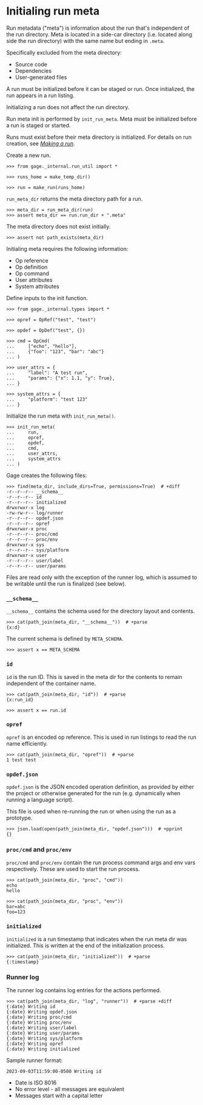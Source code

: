 # Initialing run meta

Run metadata ("meta") is information about the run that's independent of
the run directory. Meta is located in a side-car directory (i.e. located
along side the run directory) with the same name but ending in `.meta`.

Specifically excluded from the meta directory:

- Source code
- Dependencies
- User-generated files

A run must be initialized before it can be staged or run. Once
initialized, the run appears in a run listing.

Initializing a run does not affect the run directory.

Run meta init is performed by `init_run_meta`. Meta must be initialized
before a run is staged or started.

Runs must exist before their meta directory is initialized. For details
on run creation, see [*Making a run*](topic-run-lifecycle-1-make-run.md).

Create a new run.

    >>> from gage._internal.run_util import *

    >>> runs_home = make_temp_dir()

    >>> run = make_run(runs_home)

`run_meta_dir` returns the meta directory path for a run.

    >>> meta_dir = run_meta_dir(run)
    >>> assert meta_dir == run.run_dir + ".meta"

The meta directory does not exist initially.

    >>> assert not path_exists(meta_dir)

Initialing meta requires the following information:

- Op reference
- Op definition
- Op command
- User attributes
- System attributes

Define inputs to the init function.

    >>> from gage._internal.types import *

    >>> opref = OpRef("test", "test")

    >>> opdef = OpDef("test", {})

    >>> cmd = OpCmd(
    ...     ["echo", "hello"],
    ...     {"foo": "123", "bar": "abc"}
    ... )

    >>> user_attrs = {
    ...     "label": "A test run",
    ...     "params": {"x": 1.1, "y": True},
    ... }

    >>> system_attrs = {
    ...     "platform": "test 123"
    ... }

Initialize the run meta with `init_run_meta()`.

    >>> init_run_meta(
    ...     run,
    ...     opref,
    ...     opdef,
    ...     cmd,
    ...     user_attrs,
    ...     system_attrs
    ... )

Gage creates the following files:

    >>> find(meta_dir, include_dirs=True, permissions=True)  # +diff
    -r--r--r-- __schema__
    -r--r--r-- id
    -r--r--r-- initialized
    drwxrwxr-x log
    -rw-rw-r-- log/runner
    -r--r--r-- opdef.json
    -r--r--r-- opref
    drwxrwxr-x proc
    -r--r--r-- proc/cmd
    -r--r--r-- proc/env
    drwxrwxr-x sys
    -r--r--r-- sys/platform
    drwxrwxr-x user
    -r--r--r-- user/label
    -r--r--r-- user/params

Files are read only with the exception of the runner log, which is
assumed to be writable until the run is finalized (see below).

### `__schema__`

`__schema__` contains the schema used for the directory layout and
contents.

    >>> cat(path_join(meta_dir, "__schema__"))  # +parse
    {x:d}

The current schema is defined by `META_SCHEMA`.

    >>> assert x == META_SCHEMA

### `id`

`id` is the run ID. This is saved in the meta dir for the contents to
remain independent of the container name.

    >>> cat(path_join(meta_dir, "id"))  # +parse
    {x:run_id}

    >>> assert x == run.id

### `opref`

`opref` is an encoded op reference. This is used in run listings to read
the run name efficiently.

    >>> cat(path_join(meta_dir, "opref"))  # +parse
    1 test test

### `opdef.json`

`opdef.json` is the JSON encoded operation definition, as provided by
either the project or otherwise generated for the run (e.g. dynamically
when running a language script).

This file is used when re-running the run or when using the run as a
prototype.

    >>> json.load(open(path_join(meta_dir, "opdef.json")))  # +pprint
    {}

### `proc/cmd` and `proc/env`

`proc/cmd` and `proc/env` contain the run process command args and env
vars respectively. These are used to start the run process.

    >>> cat(path_join(meta_dir, "proc", "cmd"))
    echo
    hello

    >>> cat(path_join(meta_dir, "proc", "env"))
    bar=abc
    foo=123

### `initialized`

`initialized` is a run timestamp that indicates when the run meta dir
was initialized. This is written at the end of the initialization
process.

    >>> cat(path_join(meta_dir, "initialized"))  # +parse
    {:timestamp}

### Runner log

The runner log contains log entries for the actions performed.

    >>> cat(path_join(meta_dir, "log", "runner"))  # +parse +diff
    {:date} Writing id
    {:date} Writing opdef.json
    {:date} Writing proc/cmd
    {:date} Writing proc/env
    {:date} Writing user/label
    {:date} Writing user/params
    {:date} Writing sys/platform
    {:date} Writing opref
    {:date} Writing initialized

Sample runner format:

    2023-09-03T11:59:00-0500 Writing id

- Date is ISO 8016
- No error level - all messages are equivalent
- Messages start with a capital letter
